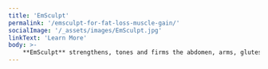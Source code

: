 ```yaml
---
title: 'EmSculpt'
permalink: '/emsculpt-for-fat-loss-muscle-gain/'
socialImage: '/_assets/images/EmSculpt.jpg'
linkText: 'Learn More'
body: >-
    **EmSculpt** strengthens, tones and firms the abdomen, arms, glutes and calves and can enhance abdominal contouring results while increasing muscle tone.
---
```


